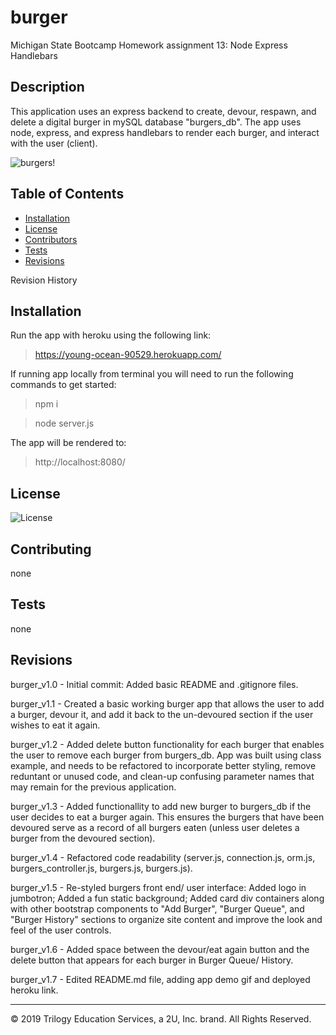 # burger
Michigan State Bootcamp Homework assignment 13: Node Express Handlebars

## Description

This application uses an express backend to create, devour, respawn, and delete a digital burger in mySQL database "burgers_db". The app uses node, express, and express handlebars to render each burger, and interact with the user (client). 

![burgers!](./public/assets/img/burgers!.gif)

## Table of Contents

* [Installation](#installation) 
* [License](#license) 
* [Contributors](#contributing) 
* [Tests](#tests)
* [Revisions](#Revisions) 

Revision History

## Installation

Run the app with heroku using the following link: 
> https://young-ocean-90529.herokuapp.com/


If running app locally from terminal you will need to run the following commands to get started:
> npm i

> node server.js

The app will be rendered to: 
>http://localhost:8080/

## License

![License](https://img.shields.io/badge/License-none-blue.svg)

## Contributing

none

## Tests

none

## Revisions

burger_v1.0 - Initial commit: Added basic README and .gitignore files.
 
burger_v1.1 - Created a basic working burger app that allows the user to add a burger, devour it, and add it back to the un-devoured section if the user wishes to eat it again.  

burger_v1.2 - Added delete button functionality for each burger that enables the user to remove each burger from burgers_db. App was built using class example, and needs to be refactored to incorporate better styling, remove reduntant or unused code, and clean-up confusing parameter names that may remain for the previous application.

burger_v1.3 - Added functionallity to add new burger to burgers_db if the user decides to eat a burger again. This ensures the burgers that have been devoured serve as a record of all burgers eaten (unless user deletes a burger from the devoured section). 

burger_v1.4 - Refactored code readability (server.js, connection.js, orm.js, burgers_controller.js, burgers.js, burgers.js).

burger_v1.5 - Re-styled burgers front end/ user interface: Added logo in jumbotron; Added a fun static background; Added card div containers along with other bootstrap components to "Add Burger", "Burger Queue", and "Burger History" sections to organize site content and improve the look and feel of the user controls.

burger_v1.6 - Added space between the devour/eat again button and the delete button that appears for each burger in Burger Queue/ History.

burger_v1.7 - Edited README.md file, adding app demo gif and deployed heroku link.  

- - -
© 2019 Trilogy Education Services, a 2U, Inc. brand. All Rights Reserved.